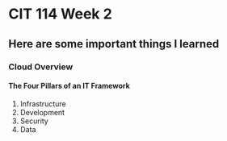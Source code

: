 # CIT 114 Week 2
## Here are some important things I learned 
### Cloud Overview

#### The Four Pillars of an IT Framework
1. Infrastructure
2. Development
3. Security
4. Data

